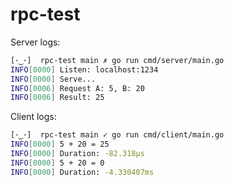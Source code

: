 # rpc-test

Server logs:

```bash
[･‿･]  rpc-test main ✗ go run cmd/server/main.go
INFO[0000] Listen: localhost:1234
INFO[0000] Serve...
INFO[0006] Request A: 5, B: 20
INFO[0006] Result: 25
```

Client logs:
```bash
[･‿･]  rpc-test main ✓ go run cmd/client/main.go 
INFO[0000] 5 + 20 = 25
INFO[0000] Duration: -82.318µs
INFO[0000] 5 + 20 = 0
INFO[0000] Duration: -4.330407ms
```
